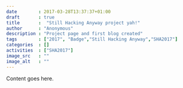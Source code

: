 ```yaml
---
date        : 2017-03-28T13:37:37+01:00
draft       : true
title       :  "Still Hacking Anyway project yah!"
author      : "Anonymous"
description : "Project page and first blog created"
tags        : ["2017", "Badge","Still Hacking Anyway","SHA2017"]
categories  : []
activities  : ["SHA2017"]
image_src   : ""
image_alt   : ""
---
```


Content goes here.
